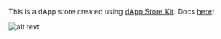This is a dApp store created using  [dApp Store Kit](https://www.dappstorekit.io/). Docs [here](https://docs.dappstorekit.io/docs/start-here): 

![alt text](https://github.com/manapixels/dappstore/blob/main/screenshot.png?raw=true)
